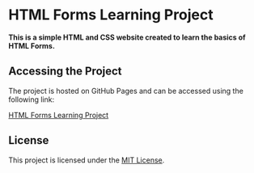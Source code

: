 # HTML Forms Learning Project

**This is a simple HTML and CSS website created to learn the basics of HTML Forms.**

## Accessing the Project

The project is hosted on GitHub Pages and can be accessed using the following link:

[HTML Forms Learning Project](https://vladboj.github.io/sign-up-form/)

## License

This project is licensed under the [MIT License](LICENSE).
